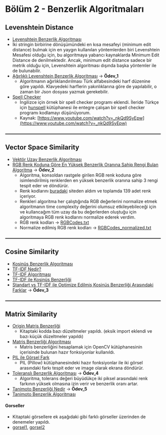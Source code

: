 # Bölüm 2 - Benzerlik Algoritmaları
## Levenshtein Distance
+ [Levenshtein Benzerlik Algoritması](https://github.com/enesmanan/turkce-kitaplar/blob/main/Projelerle%20Yapay%20Zeka/Benzerlik_Algoritmalar%C4%B1/levenshtein_distance.py)
+ İki stringin birbirine dönüşümündeki en kısa mesafeyi (minimum edit distance) bulmak için en yaygın kullanılan yöntemlerden biri Levenshtein Mesafesi olduğu için, bu algoritmaya yabancı kaynaklarda Minimum Edit Distance de denilmektedir. Ancak, minimum edit distance sadece bir metrik olduğu için, Levenshtein algoritması dışında başka yöntemler ile de bulunabilir.
+ [Ağırlıklı Levenshtein Benzerlik Algoritması](https://github.com/enesmanan/turkce-kitaplar/blob/main/Projelerle%20Yapay%20Zeka/Benzerlik_Algoritmalar%C4%B1/weighted_levenshtein_distance.py) $\to$ **Ödev_1**
  + Algoritmanın ağırlıklandırılması Türk alfabesindeki harf düzenine göre yapıldı. Klavyedeki harflerin yakınlıklarına göre de yapılabilir, o zaman bir Json dosyası yazmak gerekebilir.
+ [Spell Checker](https://github.com/enesmanan/turkce-kitaplar/blob/main/Projelerle%20Yapay%20Zeka/Benzerlik_Algoritmalar%C4%B1/spell_checker.py)
  + İngilizce için örnek bir spell checker programı eklendi. İleride Türkçe için [hunspell](https://github.com/hunspell/hunspell) kütüphanesi ile entegre çalışan bir spell checker programı kodlamayı düşünüyorum.
  + Kaynak: [https://www.youtube.com/watch?v=_nkQd9SyEpw](https://www.youtube.com/watch?v=_nkQd9SyEpw)
  
<hr style='border: 0.5px solid gray; margin: 25px 0;'>

## Vector Space Similarity
+ [Vektör Uzay Benzerlik Algoritması](https://github.com/enesmanan/turkce-kitaplar/blob/main/Projelerle%20Yapay%20Zeka/Benzerlik_Algoritmalar%C4%B1/vector_similarity.py)
+ [RGB Renk Koduna Göre En Yüksek Benzerlik Oranına Sahip Rengi Bulan Algoritma](https://github.com/enesmanan/turkce-kitaplar/blob/main/Projelerle%20Yapay%20Zeka/Benzerlik_Algoritmalar%C4%B1/rgb_similarity.py)  $\to$ **Ödev_2**
  + Algoritma, konsoldan rastgele girilen RGB renk koduna göre isimlendirilmiş renklerden en yüksek benzerlik oranına sahip 3 rengi tespit eder ve döndürür.
  + Renk kodlarını [buradaki](https://www.rapidtables.com/web/color/RGB_Color.html) siteden aldım ve toplamda 139 adet renk içeriyor.
  + Renkleri algoritma her çalıştığında RGB değerlerini normalize etmek algoritmanın time complexity değerini olumsuz etkileyebileceği için ve kullancağım tüm uzay da bu değerlerden oluştuğu için algoritmaya RGB renk kodlarını normalize ederek verdim.
  + RGB renk kodları $\to$ [RGBCodes.txt](https://github.com/enesmanan/turkce-kitaplar/blob/main/Projelerle%20Yapay%20Zeka/Benzerlik_Algoritmalar%C4%B1/RGBCodes.txt)
  + Normalize edilmiş RGB renk kodları $\to$ [RGBCodes_normalized.txt](https://github.com/enesmanan/turkce-kitaplar/blob/main/Projelerle%20Yapay%20Zeka/Benzerlik_Algoritmalar%C4%B1/RGBCodes_normalized.txt)

<hr style='border: 0.5px solid gray; margin: 25px 0;'>

## Cosine Similarity
+ [Kosinüs Benzerlik Algoritması](https://github.com/enesmanan/turkce-kitaplar/blob/main/Projelerle%20Yapay%20Zeka/Benzerlik_Algoritmalar%C4%B1/cosine_similarity.py)
+ [TF-IDF Nedir?](https://github.com/enesmanan/turkce-kitaplar/blob/main/Projelerle%20Yapay%20Zeka/Benzerlik_Algoritmalar%C4%B1/TF-IDF.ipynb)
+ [TF-IDF Algoritması](https://github.com/enesmanan/turkce-kitaplar/blob/main/Projelerle%20Yapay%20Zeka/Benzerlik_Algoritmalar%C4%B1/tf_idf.py)
+ [TF-IDF ile Kosinüs Benzerliği](https://github.com/enesmanan/turkce-kitaplar/blob/main/Projelerle%20Yapay%20Zeka/Benzerlik_Algoritmalar%C4%B1/cosine_similarity_tf_idf.py)
+ [Standart vs TF-IDF  ile Optimize Edilmiş Kosinüs Benzerliği Arasındaki Farklar](https://github.com/enesmanan/turkce-kitaplar/blob/main/Projelerle%20Yapay%20Zeka/Benzerlik_Algoritmalar%C4%B1/kosinusBenzerligiFark.md) $\to$ **Ödev_3**

<hr style='border: 0.5px solid gray; margin: 25px 0;'>

## Matrix Similarity
+ [Origin Matris Benzerliği](https://github.com/enesmanan/turkce-kitaplar/blob/main/Projelerle%20Yapay%20Zeka/Benzerlik_Algoritmalar%C4%B1/origin_matrix_similarity.py)
  + Kitaptaki kodda bazı düzeltmeler yapıldı. (eksik import eklendi ve bazı küçük düzeltmeler yapıldı)
+ [Matris Benzerliği Algoritması](https://github.com/enesmanan/turkce-kitaplar/blob/main/Projelerle%20Yapay%20Zeka/Benzerlik_Algoritmalar%C4%B1/matrix_similarity.py)
  + Matris benzerliğini hesaplamak için OpenCV kütüphanesinin içerisinde bulunan hazır fonksiyonlar kullanıldı.
+ [PIL ile Görsel Fark](https://github.com/enesmanan/turkce-kitaplar/blob/main/Projelerle%20Yapay%20Zeka/Benzerlik_Algoritmalar%C4%B1/gorsel_fark.py)
  + PIL (Pillow) kütüphanesindeki hazır fonksiyonlar ile iki görsel arasındaki farkı tespit eder ve image olarak ekrana döndürür.
+ [Toleranslı Benzerlik Algoritması](https://github.com/enesmanan/turkce-kitaplar/blob/main/Projelerle%20Yapay%20Zeka/Benzerlik_Algoritmalar%C4%B1/tolerant_similarity.py)  $\to$ **Ödev_4**
  + Algoritma, tolerans değeri büyüdükçe iki piksel arasındaki renk farkının yüksek olmasına izin verir ve benzerlik oranı artar.
+ [Tanimoto Benzerliği Nedir](https://github.com/enesmanan/turkce-kitaplar/blob/main/Projelerle%20Yapay%20Zeka/Benzerlik_Algoritmalar%C4%B1/Tanimoto_Benzerligi.ipynb) $\to$ **Ödev_5**
+ [Tanimoto Benzerlik Algoritması](https://github.com/enesmanan/turkce-kitaplar/blob/main/Projelerle%20Yapay%20Zeka/Benzerlik_Algoritmalar%C4%B1/tanimoto_similarity.py)
#### Gorseller
  + Kitaptaki görsellere ek aşağıdaki gibi farklı görseller üzerinden de denemeler yapıldı.
  + [gorsel1](https://github.com/enesmanan/turkce-kitaplar/blob/main/Projelerle%20Yapay%20Zeka/Benzerlik_Algoritmalar%C4%B1/gorsel1.png), [gorsel2](https://github.com/enesmanan/turkce-kitaplar/blob/main/Projelerle%20Yapay%20Zeka/Benzerlik_Algoritmalar%C4%B1/gorsel2.png)
